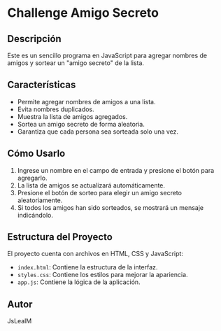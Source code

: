 # Challenge Amigo Secreto

## Descripción
Este es un sencillo programa en JavaScript para agregar nombres de amigos y sortear un "amigo secreto" de la lista.

## Características
- Permite agregar nombres de amigos a una lista.
- Evita nombres duplicados.
- Muestra la lista de amigos agregados.
- Sortea un amigo secreto de forma aleatoria.
- Garantiza que cada persona sea sorteada solo una vez.

## Cómo Usarlo
1. Ingrese un nombre en el campo de entrada y presione el botón para agregarlo.
2. La lista de amigos se actualizará automáticamente.
3. Presione el botón de sorteo para elegir un amigo secreto aleatoriamente.
4. Si todos los amigos han sido sorteados, se mostrará un mensaje indicándolo.

## Estructura del Proyecto
El proyecto cuenta con archivos en HTML, CSS y JavaScript:
- `index.html`: Contiene la estructura de la interfaz.
- `styles.css`: Contiene los estilos para mejorar la apariencia.
- `app.js`: Contiene la lógica de la aplicación.

## Autor
JsLealM